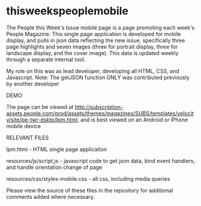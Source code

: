 thisweekspeoplemobile
=====================
The People this Week's Issue mobile page is a page promoting each week's People Magazine. This single page application is developed for mobile display, and pulls in json data reflecting the new issue, specifically three page highlights and seven images (three for portrait display, three for landscape display, and the cover image). This data is updated weekly through a separate internal tool. 

My role on this was as lead developer, developing all HTML, CSS, and Javascript. Note: The getJSON function ONLY was contributed previously by another developer

DEMO

The page can be viewed at http://subscription-assets.people.com/prod/assets/themes/magazines/SUBS/templates/velocity/site/pe-twr-dsktp/lpm.html, and is best viewed on an Android or iPhone mobile device

RELEVANT FILES

lpm.html - HTML single page application

resources/js/script.js - javascript code to get json data, bind event handlers, and handle orientation change of page

resources/css/styles-mobile.css - all css, including media queries

Please view the source of these files in the repository for additional comments added where necessary.
